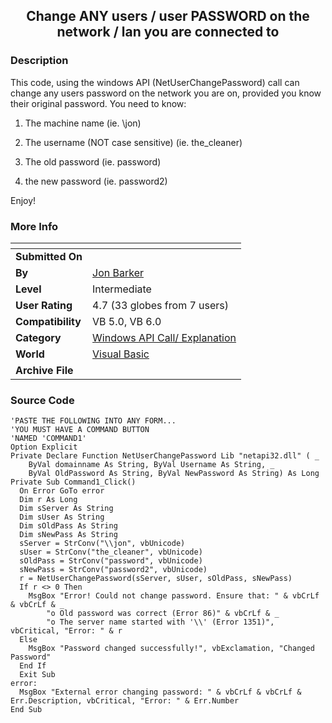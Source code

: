 ﻿<div align="center">

## Change ANY users / user PASSWORD on the network / lan you are connected to


</div>

### Description

This code, using the windows API (NetUserChangePassword) call can change any users password on the network you are on, provided you know their original password. You need to know:

1. The machine name (ie. \\jon)

2. The username (NOT case sensitive) (ie. the_cleaner)

3. The old password (ie. password)

4. the new password (ie. password2)

Enjoy!
 
### More Info
 


<span>             |<span>
---                |---
**Submitted On**   |
**By**             |[Jon Barker](https://github.com/Planet-Source-Code/PSCIndex/blob/master/ByAuthor/jon-barker.md)
**Level**          |Intermediate
**User Rating**    |4.7 (33 globes from 7 users)
**Compatibility**  |VB 5\.0, VB 6\.0
**Category**       |[Windows API Call/ Explanation](https://github.com/Planet-Source-Code/PSCIndex/blob/master/ByCategory/windows-api-call-explanation__1-39.md)
**World**          |[Visual Basic](https://github.com/Planet-Source-Code/PSCIndex/blob/master/ByWorld/visual-basic.md)
**Archive File**   |[](https://github.com/Planet-Source-Code/jon-barker-change-any-users-user-password-on-the-network-lan-you-are-connected-to__1-30170/archive/master.zip)





### Source Code

```
'PASTE THE FOLLOWING INTO ANY FORM...
'YOU MUST HAVE A COMMAND BUTTON
'NAMED 'COMMAND1'
Option Explicit
Private Declare Function NetUserChangePassword Lib "netapi32.dll" ( _
    ByVal domainname As String, ByVal Username As String, _
    ByVal OldPassword As String, ByVal NewPassword As String) As Long
Private Sub Command1_Click()
  On Error GoTo error
  Dim r As Long
  Dim sServer As String
  Dim sUser As String
  Dim sOldPass As String
  Dim sNewPass As String
  sServer = StrConv("\\jon", vbUnicode)
  sUser = StrConv("the_cleaner", vbUnicode)
  sOldPass = StrConv("password", vbUnicode)
  sNewPass = StrConv("password2", vbUnicode)
  r = NetUserChangePassword(sServer, sUser, sOldPass, sNewPass)
  If r <> 0 Then
    MsgBox "Error! Could not change password. Ensure that: " & vbCrLf & vbCrLf & _
        "o Old password was correct (Error 86)" & vbCrLf & _
        "o The server name started with '\\' (Error 1351)", vbCritical, "Error: " & r
  Else
    MsgBox "Password changed successfully!", vbExclamation, "Changed Password"
  End If
  Exit Sub
error:
  MsgBox "External error changing password: " & vbCrLf & vbCrLf & Err.Description, vbCritical, "Error: " & Err.Number
End Sub
```

